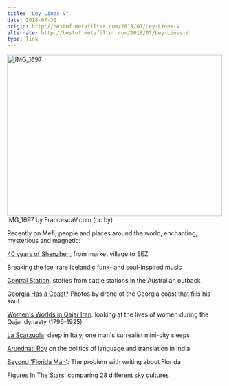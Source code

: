 ```yaml
---
title: "Ley Lines V"
date: 2018-07-31
origin: http://bestof.metafilter.com/2018/07/Ley-Lines-V
alternate: http://bestof.metafilter.com/2018/07/Ley-Lines-V
type: link
---
```


<p><a title="IMG_1697 by FrancescaV.com, on Flickr" href="http://www.flickr.com/photos/59304914@N00/1190992058"><img width="500" alt="IMG_1697" src="http://farm2.staticflickr.com/1415/1190992058_744408b0c6.jpg" height="375"></a><br><span>IMG_1697 by FrancescaV.com (cc by)</span></p><p>Recently on Mefi, people and places around the world, enchanting, mysterious and magnetic:</p><p><a href="https://www.metafilter.com/175429/Then-and-Now-40-years-of-Shenzhen-from-market-village-to-SEZ">40 years of Shenzhen</a>, from market village to SEZ</p><p><a href="https://www.metafilter.com/175559/Funk-Fillets-From-Icelands-Groovy-Side">Breaking the Ice</a>, rare Icelandic funk- and soul-inspired music</p><p><a href="https://www.metafilter.com/175525/Ever-wondered-what-life-was-like-on-an-Australian-cattle-station">Central Station</a>, stories from cattle stations in the Australian outback</p><p><a href="https://www.metafilter.com/175541/Georgia-Has-a-Coast">Georgia Has a Coast?</a> Photos by drone of the Georgia coast that fills his soul</p><p><a href="https://www.metafilter.com/175485/Womens-Worlds-in-Qajar-Iran">Women's Worlds in Qajar Iran</a>: looking at the lives of women during the Qajar dynasty (1796-1925)</p><p><a href="http://www.metafilter.com/175624/La-Scarzuola">La Scarzuola</a>: deep in Italy, one man's surrealist mini-city sleeps</p><p><a href="https://www.metafilter.com/175626/What-is-the-Morally-Appropriate-Language-in-Which-to-Think-and-Write">Arundhati Roy</a> on the politics of language and translation in India</p><p><a href="https://www.metafilter.com/175539/neither-Northern-nor-Southern-but-an-amalgam-of-everything">Beyond 'Florida Man'</a>: The problem with writing about Florida</p><p><a href="https://www.metafilter.com/175571/Figures-In-The-Stars">Figures In The Stars</a>: comparing 28 different sky cultures</p>